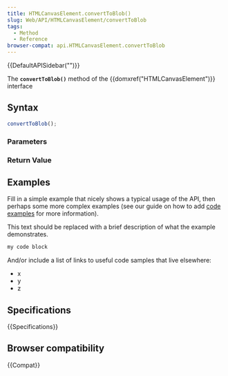 ```yaml
---
title: HTMLCanvasElement.convertToBlob()
slug: Web/API/HTMLCanvasElement/convertToBlob
tags:
  - Method
  - Reference
browser-compat: api.HTMLCanvasElement.convertToBlob
---
```

{{DefaultAPISidebar("")}}

The **`convertToBlob()`** method of the {{domxref("HTMLCanvasElement")}} interface 

## Syntax

```js
convertToBlob();
```

### Parameters



### Return Value



## Examples

Fill in a simple example that nicely shows a typical usage of the API, then perhaps some more complex examples (see our guide on how to add [code examples](/en-US/docs/MDN/Contribute/Structures/Code_examples) for more information).

This text should be replaced with a brief description of what the example demonstrates.

```js
my code block
```

And/or include a list of links to useful code samples that live elsewhere:

*   x
*   y
*   z

## Specifications

{{Specifications}}

## Browser compatibility

{{Compat}}


